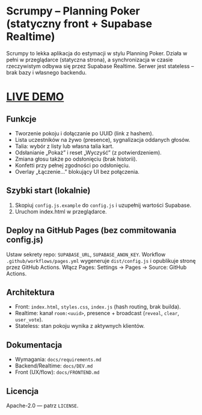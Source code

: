 # Scrumpy – Planning Poker (statyczny front + Supabase Realtime)

Scrumpy to lekka aplikacja do estymacji w stylu Planning Poker. Działa w pełni w przeglądarce (statyczna strona), a synchronizacja w czasie rzeczywistym odbywa się przez Supabase Realtime. Serwer jest stateless – brak bazy i własnego backendu.

# [LIVE DEMO](https://volter2pl.github.io/scrumpy/)

## Funkcje
- Tworzenie pokoju i dołączanie po UUID (link z hashem).
- Lista uczestników na żywo (presence), sygnalizacja oddanych głosów.
- Talia: wybór z listy lub własna talia kart.
- Odsłanianie „Pokaż” i reset „Wyczyść” (z potwierdzeniem).
- Zmiana głosu także po odsłonięciu (brak historii).
- Konfetti przy pełnej zgodności po odsłonięciu.
- Overlay „Łączenie…” blokujący UI bez połączenia.

## Szybki start (lokalnie)
1) Skopiuj `config.js.example` do `config.js` i uzupełnij wartości Supabase.
2) Uruchom index.html w przeglądarce.

## Deploy na GitHub Pages (bez commitowania config.js)
Ustaw sekrety repo: `SUPABASE_URL`, `SUPABASE_ANON_KEY`. Workflow `.github/workflows/pages.yml` wygeneruje `dist/config.js` i opublikuje stronę przez GitHub Actions. Włącz Pages: Settings → Pages → Source: GitHub Actions.

## Architektura
- Front: `index.html`, `styles.css`, `index.js` (hash routing, brak builda).
- Realtime: kanał `room:<uuid>`, presence + broadcast (`reveal`, `clear`, `user_vote`).
- Stateless: stan pokoju wynika z aktywnych klientów.

## Dokumentacja
- Wymagania: `docs/requirements.md`
- Backend/Realtime: `docs/DEV.md`
- Front (UX/flow): `docs/FRONTEND.md`

## Licencja
Apache-2.0 — patrz `LICENSE`.
